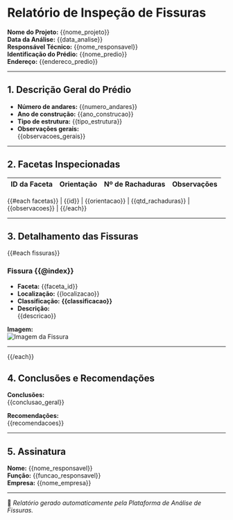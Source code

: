 #  Relatório de Inspeção de Fissuras

**Nome do Projeto:** {{nome_projeto}}  
**Data da Análise:** {{data_analise}}  
**Responsável Técnico:** {{nome_responsavel}}  
**Identificação do Prédio:** {{nome_predio}}  
**Endereço:** {{endereco_predio}}

---

## 1. Descrição Geral do Prédio

- **Número de andares:** {{numero_andares}}
- **Ano de construção:** {{ano_construcao}}
- **Tipo de estrutura:** {{tipo_estrutura}}
- **Observações gerais:**  
  {{observacoes_gerais}}

---

## 2. Facetas Inspecionadas

| ID da Faceta | Orientação | Nº de Rachaduras | Observações |
|--------------|------------|------------------|-------------|
{{#each facetas}}
| {{id}} | {{orientacao}} | {{qtd_rachaduras}} | {{observacoes}} |
{{/each}}

---

## 3. Detalhamento das Fissuras

{{#each fissuras}}
### Fissura {{@index}}

- **Faceta:** {{faceta_id}}
- **Localização:** {{localizacao}}
- **Classificação:** **{{classificacao}}**
- **Descrição:**  
  {{descricao}}

**Imagem:**  
![Imagem da Fissura]({{caminho_imagem}})

---
{{/each}}

## 4. Conclusões e Recomendações

**Conclusões:**  
{{conclusao_geral}}

**Recomendações:**  
{{recomendacoes}}

---

## 5. Assinatura

**Nome:** {{nome_responsavel}}  
**Função:** {{funcao_responsavel}}  
**Empresa:** {{nome_empresa}}

---

📄 *Relatório gerado automaticamente pela Plataforma de Análise de Fissuras.*
